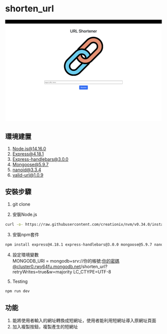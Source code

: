 # shorten_url

![alt text](https://github.com/mattyehhp/shorten_url/blob/main/shorten_url.png)

## 環境建置
1. Node.js@14.16.0
2. Express@4.18.1
3. Express-handlebars@3.0.0
4. Mongoose@5.9.7
5. nanoid@3.3.4
6. valid-url@1.0.9

## 安裝步驟
1. git clone 

2. 安裝Node.js 

```bash
curl -o- https://raw.githubusercontent.com/creationix/nvm/v0.34.0/install.sh | bash
```

3. 安裝npm套件

```bash
npm install express@4.18.1 express-handlebars@3.0.0 mongoose@5.9.7 nanoid valid-url
```

4. 設定環境變數  
MONGODB_URI = mongodb+srv://你的帳號:你的密碼@cluster0.rwy64fu.mongodb.net/shorten_url?retryWrites=true&w=majority
LC_CTYPE=UTF-8  

5. Testing 

```bash 
npm run dev
```

## 功能
1. 能將使用者輸入的網址轉換成短網址，使用者能利用短網址導入原網址頁面
2. 加入複製按鈕，複製產生的短網址



